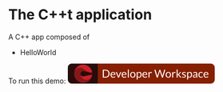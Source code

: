 # The C++t application
A C++ app composed of
- HelloWorld


To run this demo: [![Contribute](factory-contribute.svg)](https://codeready-a-ope.apps.cluster-toronto-2e18.toronto-2e18.example.opentlc.com/factory?url=https://github.com/anurag-saran/cpp-hello-world)

